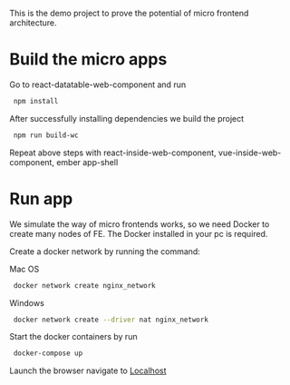 This is the demo project to prove the potential of micro frontend architecture. 

# Build the micro apps

Go to react-datatable-web-component and run

```sh
 npm install
```
After successfully installing dependencies we build the project
```sh
 npm run build-wc
```

Repeat above steps with react-inside-web-component, vue-inside-web-component, ember app-shell



# Run app

We simulate the way of micro frontends works, so we need Docker to create many nodes of FE. The Docker installed in your pc is required.

Create a docker network by running the command:

Mac OS
```sh
 docker network create nginx_network
```
Windows
```sh
 docker network create --driver nat nginx_network
```

Start the docker containers by run

```sh
 docker-compose up
```

Launch the browser navigate to [Localhost](http://localhost:8000/)
